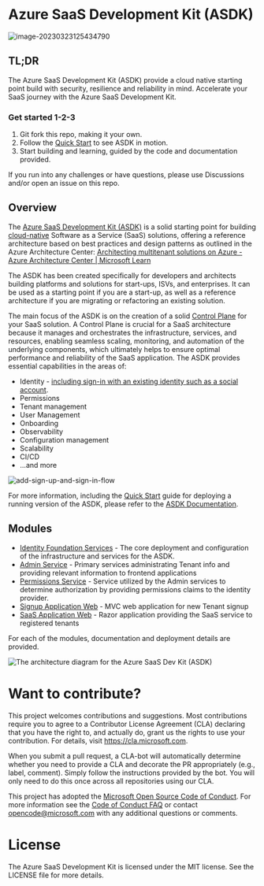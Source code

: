 # Azure SaaS Development Kit (ASDK)

![image-20230323125434790](.assets/README/image-20230323125434790.png)

## TL;DR

The Azure SaaS Development Kit (ASDK) provide a cloud native starting point build with security, resilience and reliability in mind. Accelerate your SaaS journey with the Azure SaaS Development Kit.

### Get started 1-2-3

1. Git fork this repo, making it your own.
2. Follow the [Quick Start](https://azure.github.io/azure-saas/quick-start/) to see ASDK in motion.
3. Start building and learning, guided by the code and documentation provided.

If you run into any challenges or have questions, please use Discussions and/or open an issue on this repo.

## Overview

The [Azure SaaS Development Kit (ASDK)](https://azure.microsoft.com/en-us/resources/development-kit/saas/) is a solid starting point for building [cloud-native](https://learn.microsoft.com/en-us/dotnet/architecture/cloud-native/definition) Software as a Service (SaaS) solutions, offering a reference architecture based on best practices and design patterns as outlined in the Azure Architecture Center: [Architecting multitenant solutions on Azure - Azure Architecture Center | Microsoft Learn](https://learn.microsoft.com/en-us/azure/architecture/guide/multitenant/overview)

The ASDK has been created specifically for developers and architects building platforms and solutions for start-ups, ISVs, and enterprises. It can be used as a starting point if you are a start-up, as well as a reference architecture if you are migrating or refactoring an existing solution.

The main focus of the ASDK is on the creation of a solid [Control Plane](https://learn.microsoft.com/en-us/azure/architecture/guide/multitenant/considerations/control-planes) for your SaaS solution. A Control Plane is crucial for a SaaS architecture because it manages and orchestrates the infrastructure, services, and resources, enabling seamless scaling, monitoring, and automation of the underlying components, which ultimately helps to ensure optimal performance and reliability of the SaaS application. The ASDK provides essential capabilities in the areas of:

- Identity - [including sign-in with an existing identity such as a social account](https://learn.microsoft.com/en-us/azure/active-directory-b2c/add-sign-up-and-sign-in-policy?pivots=b2c-custom-policy).
- Permissions
- Tenant management
- User Management
- Onboarding
- Observability
- Configuration management
- Scalability
- CI/CD
- ...and more

![add-sign-up-and-sign-in-flow](.assets/README/add-sign-up-and-sign-in-flow.png)

For more information, including the [Quick Start](https://azure.github.io/azure-saas/quick-start/) guide for deploying a running version of the ASDK, please refer to the [ASDK Documentation](https://azure.github.io/azure-saas/).

## Modules

- [Identity Foundation Services](./src/Saas.Identity/Saas.IdentityProvider) - The core deployment and configuration of the infrastructure and services for the ASDK.
- [Admin Service](src/Saas.Admin) - Primary services administrating Tenant info and providing relevant information to frontend applications
- [Permissions Service](src/Saas.Identity/Saas.Permissions) - Service utilized by the Admin services to determine authorization by providing permissions claims to the identity provider.
- [Signup Application Web](src/Saas.SignupAdministration) - MVC web application for new Tenant signup
- [SaaS Application Web](src/Saas.Application) - Razor application providing the SaaS service to registered tenants

For each of the modules, documentation and deployment details are provided. 

![The architecture diagram for the Azure SaaS Dev Kit (ASDK)](.assets/README/overview.drawio.png)

# Want to contribute?

This project welcomes contributions and suggestions. Most contributions require you to agree to a Contributor License Agreement (CLA) declaring that you have the right to, and actually do, grant us the rights to use your contribution. For details, visit
https://cla.microsoft.com.

When you submit a pull request, a CLA-bot will automatically determine whether you need to provide a CLA and decorate the PR appropriately (e.g., label, comment). Simply follow the instructions provided by the bot. You will only need to do this once across all repositories using our CLA.

This project has adopted the [Microsoft Open Source Code of Conduct](https://opensource.microsoft.com/codeofconduct/). For more information see the [Code of Conduct FAQ](https://opensource.microsoft.com/codeofconduct/faq/) or contact [opencode@microsoft.com](mailto:opencode@microsoft.com) with any additional questions or comments.

# License
The Azure SaaS Development Kit is licensed under the MIT license. See the LICENSE file for more details.
